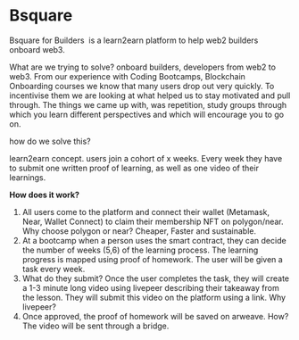 # Bsquare

Bsquare for Builders  is a learn2earn platform to help web2 builders onboard web3.

What are we trying to solve?
onboard builders, developers from web2 to web3. From our experience with Coding Bootcamps, Blockchain Onboarding courses we know that many users drop out very quickly. To incentivise them we are looking at what helped us to stay motivated and pull through. The things we came up with, was repetition, study groups through which you learn different perspectives and which will encourage you to go on.

how do we solve this?

learn2earn concept. users join a cohort of x weeks. Every week they have to submit one written proof of learning, as well as one video of their learnings.

**How does it work?**

1. All users come to the platform and connect their wallet (Metamask, Near, Wallet Connect) to claim their membership NFT on polygon/near.
   Why choose polygon or near? Cheaper, Faster and sustainable.
2. At a bootcamp when a person uses the smart contract, they can decide the number of weeks (5,6) of the learning process. The learning progress is mapped using proof of homework. The user will be given a task every week.
3. What do they submit? Once the user completes the task, they will create a 1-3 minute long video using livepeer describing their takeaway from the lesson. They will submit this video on the platform using a link. Why livepeer?
4. Once approved, the proof of homework will be saved on arweave.
   How? The video will be sent through a bridge.
